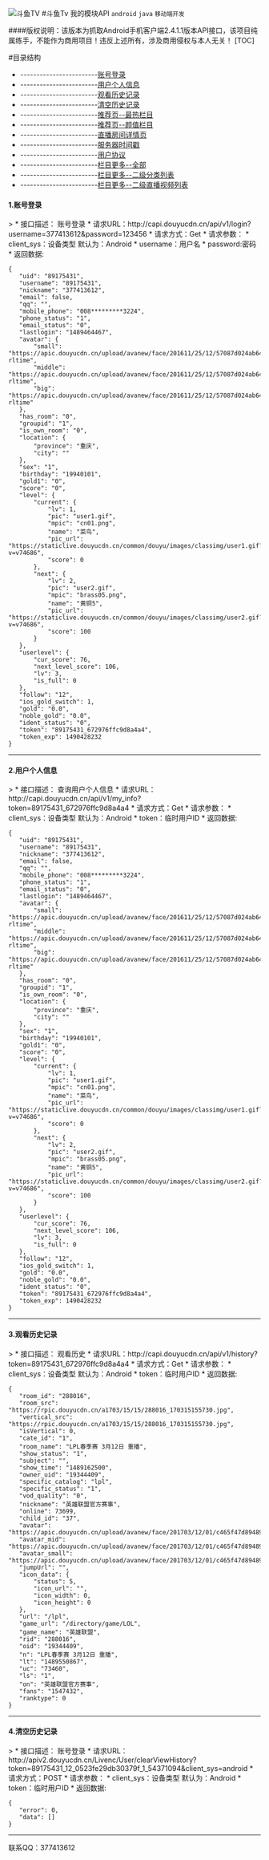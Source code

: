 ![斗鱼TV](https://staticlive.douyucdn.cn/upload/signs/201610291926483131.png)
#斗鱼Tv 我的模块API
 `android` `java` `移动端开发`
 
####版权说明：该版本为抓取Android手机客户端2.4.1.1版本API接口，该项目纯属练手，不能作为商用项目！违反上述所有，涉及商用侵权与本人无关！
[TOC]

#目录结构
>
 * ------------------------[账号登录](#1.0.1)
 * ------------------------[用户个人信息](#1.0.2)
 * ------------------------[观看历史记录](#1.0.3)
 * ------------------------[清空历史记录](#1.0.4)
 * ------------------------[推荐页--最热栏目](#1.0.5)
 * ------------------------[推荐页--颜值栏目](#1.0.6)
 * ------------------------[直播房间详情页](#1.0.7)
 * ------------------------[服务器时间戳](#1.0.8)
 * ------------------------[用户协议](#1.0.9)
 * ------------------------[栏目更多--全部](#1.1.0)
 * ------------------------[栏目更多--二级分类列表](#1.1.1)
 * ------------------------[栏目更多--二级直播视频列表](#1.1.2)

<h4 id="1.0.1">1.账号登录</h4>
>
* 接口描述： 账号登录
* 请求URL：http://capi.douyucdn.cn/api/v1/login?username=377413612&password=123456
* 请求方式：Get
* 请求参数：
*        client_sys：设备类型 默认为：Android
*        username：用户名
*        password:密码
* 返回数据:

 ```
 {
    "uid": "89175431",
    "username": "89175431",
    "nickname": "377413612",
    "email": false,
    "qq": "",
    "mobile_phone": "008*********3224",
    "phone_status": "1",
    "email_status": "0",
    "lastlogin": "1489464467",
    "avatar": {
        "small": "https://apic.douyucdn.cn/upload/avanew/face/201611/25/12/57087d024ab648dc2eecdb63485677db_small.jpg?rltime",
        "middle": "https://apic.douyucdn.cn/upload/avanew/face/201611/25/12/57087d024ab648dc2eecdb63485677db_middle.jpg?rltime",
        "big": "https://apic.douyucdn.cn/upload/avanew/face/201611/25/12/57087d024ab648dc2eecdb63485677db_big.jpg?rltime"
    },
    "has_room": "0",
    "groupid": "1",
    "is_own_room": "0",
    "location": {
        "province": "重庆",
        "city": ""
    },
    "sex": "1",
    "birthday": "19940101",
    "gold1": "0",
    "score": "0",
    "level": {
        "current": {
            "lv": 1,
            "pic": "user1.gif",
            "mpic": "cn01.png",
            "name": "菜鸟",
            "pic_url": "https://staticlive.douyucdn.cn/common/douyu/images/classimg/user1.gif?v=v74686",
            "score": 0
        },
        "next": {
            "lv": 2,
            "pic": "user2.gif",
            "mpic": "brass05.png",
            "name": "黄铜5",
            "pic_url": "https://staticlive.douyucdn.cn/common/douyu/images/classimg/user2.gif?v=v74686",
            "score": 100
        }
    },
    "userlevel": {
        "cur_score": 76,
        "next_level_score": 106,
        "lv": 3,
        "is_full": 0
    },
    "follow": "12",
    "ios_gold_switch": 1,
    "gold": "0.0",
    "noble_gold": "0.0",
    "ident_status": "0",
    "token": "89175431_672976ffc9d8a4a4",
    "token_exp": 1490428232
}

 ```
 ---
 
 <h4 id="1.0.1">2.用户个人信息</h4>
>
* 接口描述： 查询用户个人信息
* 请求URL：http://capi.douyucdn.cn/api/v1/my_info?token=89175431_672976ffc9d8a4a4
* 请求方式：Get
* 请求参数：
*        client_sys：设备类型 默认为：Android
*        token：临时用户ID
* 返回数据:

 ```
 {
    "uid": "89175431",
    "username": "89175431",
    "nickname": "377413612",
    "email": false,
    "qq": "",
    "mobile_phone": "008*********3224",
    "phone_status": "1",
    "email_status": "0",
    "lastlogin": "1489464467",
    "avatar": {
        "small": "https://apic.douyucdn.cn/upload/avanew/face/201611/25/12/57087d024ab648dc2eecdb63485677db_small.jpg?rltime",
        "middle": "https://apic.douyucdn.cn/upload/avanew/face/201611/25/12/57087d024ab648dc2eecdb63485677db_middle.jpg?rltime",
        "big": "https://apic.douyucdn.cn/upload/avanew/face/201611/25/12/57087d024ab648dc2eecdb63485677db_big.jpg?rltime"
    },
    "has_room": "0",
    "groupid": "1",
    "is_own_room": "0",
    "location": {
        "province": "重庆",
        "city": ""
    },
    "sex": "1",
    "birthday": "19940101",
    "gold1": "0",
    "score": "0",
    "level": {
        "current": {
            "lv": 1,
            "pic": "user1.gif",
            "mpic": "cn01.png",
            "name": "菜鸟",
            "pic_url": "https://staticlive.douyucdn.cn/common/douyu/images/classimg/user1.gif?v=v74686",
            "score": 0
        },
        "next": {
            "lv": 2,
            "pic": "user2.gif",
            "mpic": "brass05.png",
            "name": "黄铜5",
            "pic_url": "https://staticlive.douyucdn.cn/common/douyu/images/classimg/user2.gif?v=v74686",
            "score": 100
        }
    },
    "userlevel": {
        "cur_score": 76,
        "next_level_score": 106,
        "lv": 3,
        "is_full": 0
    },
    "follow": "12",
    "ios_gold_switch": 1,
    "gold": "0.0",
    "noble_gold": "0.0",
    "ident_status": "0",
    "token": "89175431_672976ffc9d8a4a4",
    "token_exp": 1490428232
}

 ```
 ---
 
 <h4 id="1.0.3">3.观看历史记录</h4>
>
* 接口描述： 观看历史
* 请求URL：http://capi.douyucdn.cn/api/v1/history?token=89175431_672976ffc9d8a4a4
* 请求方式：Get
* 请求参数：
*        client_sys：设备类型 默认为：Android
*        token：临时用户ID
* 返回数据:

 ```
 {
    "room_id": "288016",
    "room_src": "https://rpic.douyucdn.cn/a1703/15/15/288016_170315155730.jpg",
    "vertical_src": "https://rpic.douyucdn.cn/a1703/15/15/288016_170315155730.jpg",
    "isVertical": 0,
    "cate_id": "1",
    "room_name": "LPL春季赛 3月12日 重播",
    "show_status": "1",
    "subject": "",
    "show_time": "1489162500",
    "owner_uid": "19344409",
    "specific_catalog": "lpl",
    "specific_status": "1",
    "vod_quality": "0",
    "nickname": "英雄联盟官方赛事",
    "online": 73699,
    "child_id": "37",
    "avatar": "https://apic.douyucdn.cn/upload/avanew/face/201703/12/01/c465f47d89489973926c2e4fe6129f32_big.jpg",
    "avatar_mid": "https://apic.douyucdn.cn/upload/avanew/face/201703/12/01/c465f47d89489973926c2e4fe6129f32_middle.jpg",
    "avatar_small": "https://apic.douyucdn.cn/upload/avanew/face/201703/12/01/c465f47d89489973926c2e4fe6129f32_small.jpg",
    "jumpUrl": "",
    "icon_data": {
        "status": 5,
        "icon_url": "",
        "icon_width": 0,
        "icon_height": 0
    },
    "url": "/lpl",
    "game_url": "/directory/game/LOL",
    "game_name": "英雄联盟",
    "rid": "288016",
    "oid": "19344409",
    "n": "LPL春季赛 3月12日 重播",
    "lt": "1489550867",
    "uc": "73460",
    "ls": "1",
    "on": "英雄联盟官方赛事",
    "fans": "1547432",
    "ranktype": 0
}
 ```
 ---
<h4 id="1.0.4">4.清空历史记录</h4>
>
* 接口描述： 账号登录
* 请求URL：http://apiv2.douyucdn.cn/Livenc/User/clearViewHistory?token=89175431_12_0523fe29db30379f_1_54371094&client_sys=android
* 请求方式：POST
* 请求参数：
*        client_sys：设备类型 默认为：Android
*        token：临时用户ID
* 返回数据:

 ```
 {
    "error": 0,
    "data": []
}
 ```
 ---





[^有接口相关问题]:
  联系QQ：377413612
  


  

 

